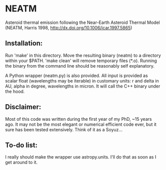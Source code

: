 # NEATM
Asteroid thermal emission following the Near-Earth Asteroid Thermal Model (NEATM, Harris 1998, http://dx.doi.org/10.1006/icar.1997.5865)

## Installation:
Run 'make' in this directory.  Move the resulting binary (neatm) to a directory within your $PATH.
'make clean' will remove temporary files (*.o).
Running the binary from the command line should be reasonably self explanatory.

A Python wrapper (neatm.py) is also provided.  All input is provided as scalar float (wavelengths may be iterable) in customary units: r and delta in AU, alpha in degree, wavelengths in micron.  It will call the C++ binary under the hood.

## Disclaimer:
Most of this code was written during the first year of my PhD, ~15 years ago.  It may not be the most elegant or numerical efficient code ever, but it sure has been tested extensively.  Think of it as a Soyuz...

## To-do list:
I really should make the wrapper use astropy.units.  I'll do that as soon as I get around to it.


